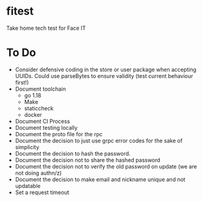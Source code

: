 # fitest
Take home tech test for Face IT

# To Do

* Consider defensive coding in the store or user package when accepting UUIDs. Could use parseBytes to ensure validity (test current behaviour first!)
* Document toolchain
    * go 1.18
    * Make
    * staticcheck
    * docker
* Document CI Process
* Document testing locally
* Document the proto file for the rpc
* Document the decision to just use grpc error codes for the sake of simplicity
* Document the decision to hash the password. 
* Document the decision not to share the hashed password
* Document the decision not to verify the old password on update (we are not doing authn/z)
* Document the decision to make email and nickname unique and not updatable
* Set a request timeout